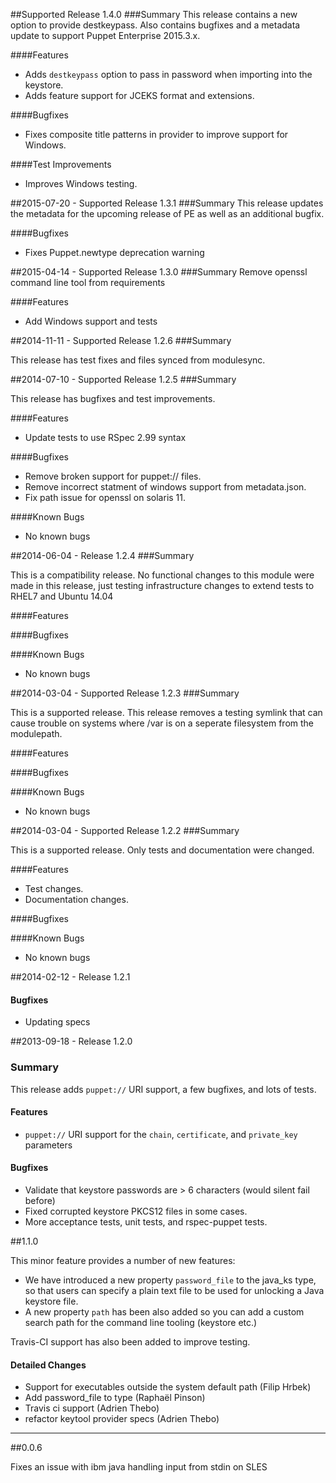 ##Supported Release 1.4.0
###Summary
This release contains a new option to provide destkeypass. Also contains 
bugfixes and a metadata update to support Puppet Enterprise 2015.3.x.

####Features
- Adds `destkeypass` option to pass in password when importing into the keystore.
- Adds feature support for JCEKS format and extensions.

####Bugfixes
- Fixes composite title patterns in provider to improve support for Windows.

####Test Improvements
- Improves Windows testing.

##2015-07-20 - Supported Release 1.3.1
###Summary
This release updates the metadata for the upcoming release of PE as well as an additional bugfix.

####Bugfixes
- Fixes Puppet.newtype deprecation warning

##2015-04-14 - Supported Release 1.3.0
###Summary
Remove openssl command line tool from requirements

####Features
- Add Windows support and tests

##2014-11-11 - Supported Release 1.2.6
###Summary

This release has test fixes and files synced from modulesync.

##2014-07-10 - Supported Release 1.2.5
###Summary

This release has bugfixes and test improvements.

####Features
- Update tests to use RSpec 2.99 syntax

####Bugfixes
- Remove broken support for puppet:// files.
- Remove incorrect statment of windows support from metadata.json.
- Fix path issue for openssl on solaris 11.

####Known Bugs
* No known bugs

##2014-06-04 - Release 1.2.4
###Summary

This is a compatibility release. No functional changes to this module were made
in this release, just testing infrastructure changes to extend tests to RHEL7
and Ubuntu 14.04

####Features

####Bugfixes

####Known Bugs
* No known bugs

##2014-03-04 - Supported Release 1.2.3
###Summary

This is a supported release.  This release removes a testing symlink that can
cause trouble on systems where /var is on a seperate filesystem from the
modulepath.

####Features

####Bugfixes

####Known Bugs
* No known bugs

##2014-03-04 - Supported Release 1.2.2
###Summary

This is a supported release.  Only tests and documentation were changed.

####Features
- Test changes.
- Documentation changes.

####Bugfixes

####Known Bugs
* No known bugs


##2014-02-12 - Release 1.2.1

#### Bugfixes
- Updating specs


##2013-09-18 - Release 1.2.0

### Summary
This release adds `puppet://` URI support, a few bugfixes, and lots of tests.

#### Features
- `puppet://` URI support for the `chain`, `certificate`, and `private_key` parameters

#### Bugfixes
- Validate that keystore passwords are > 6 characters (would silent fail before)
- Fixed corrupted keystore PKCS12 files in some cases.
- More acceptance tests, unit tests, and rspec-puppet tests.


##1.1.0

This minor feature provides a number of new features:

* We have introduced a new property `password_file` to the java_ks type, so
  that users can specify a plain text file to be used for unlocking a Java
  keystore file.
* A new property `path` has been also added so you can add a custom search
  path for the command line tooling (keystore etc.)

Travis-CI support has also been added to improve testing.

#### Detailed Changes

* Support for executables outside the system default path (Filip Hrbek)
* Add password_file to type (Raphaël Pinson)
* Travis ci support (Adrien Thebo)
* refactor keytool provider specs (Adrien Thebo)

---------------------------------------

##0.0.6


Fixes an issue with ibm java handling input from stdin on SLES
